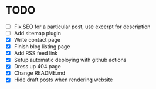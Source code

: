 # TODO

- [ ] Fix SEO for a particular post, use excerpt for description
- [ ] Add sitemap plugin
- [x] Write contact page
- [x] Finish blog listing page
- [x] Add RSS feed link
- [x] Setup automatic deploying with github actions
- [x] Dress up 404 page
- [x] Change README.md
- [x] Hide draft posts when rendering website
